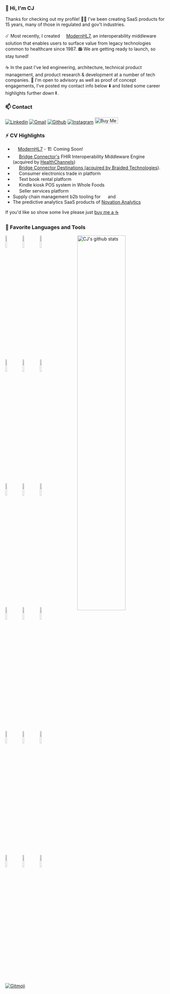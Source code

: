 ### 👋 Hi, I'm CJ

Thanks for checking out my profile!
:technologist: I’ve been creating SaaS products for 15 years, many of those in regulated and gov't industries.
<br /><br />
:comet: Most recently, I created <img src="https://modernhl7.com/ml7-logo.f2cebea2.png" width="16"><a href="https://modernhl7.com/" target="_blank">[ModernHL7](https://modernhl7.com), an interoperability middleware solution that enables users to surface value from legacy technologies common to healthcare since 1987. 📻 We are getting ready to launch, so stay tuned! 
<br /><br />
:coffee: In the past I've led engineering, architecture, technical product management, and product research & development at a number of tech companies. :calendar: I'm open to advisory as well as proof of concept engagements, I've posted my contact info below :arrow_down: and listed some career highlights further down :arrow_double_down:.
<br />

### 📫 Contact

[![Linkedin](https://img.shields.io/badge/-LinkedIn-blue?style=flat&logo=Linkedin&logoColor=white)](https://www.linkedin.com/in/therealsiege)
[![Gmail](https://img.shields.io/badge/-Gmail-c14438?style=flat&logo=Gmail&logoColor=white)](mailto:clint@grizzlydevelopment.com)
[![Github](https://img.shields.io/badge/-Github-000?style=flat&logo=Github&logoColor=white)](https://github.com/therealsiege)
[![Instagram](https://img.shields.io/badge/-Instagram-c13584?style=flat&labelColor=c13584&logo=instagram&logoColor=white)](https://www.instagram.com/fuzeelogik/)
  <a href="https://www.buymeacoffee.com/fuzeelogik" target="_blank"><img src="https://cdn.buymeacoffee.com/buttons/v2/default-green.png" alt="Buy Me A Coffee" style="height: 20px !important;width: 73px !important;" ></a>
<br />
  

### ⚡ CV Highlights

- <img src="https://modernhl7.com/ml7-logo.f2cebea2.png" width="16"><a href="http://modernhl7.com/" target="_blank">ModernHL7</a> - 🏗️ Coming Soon!
- <img src="https://encrypted-tbn0.gstatic.com/images?q=tbn:ANd9GcR2ztrsms0HQLkNwVzqcnXUGk-dWdYoFDxzOBxlI3u0yYz9tvjyGEN8GkgqUSBoEKma4pU&usqp=CAU" width="15"> <a href="https://www.bizjournals.com/nashville/news/2021/09/23/how-bridge-connector-collapsed.html" target="_blank"> Bridge Connector's</a>&nbsp;FHIR Interoperability Middleware Engine (acquired by [HealthChannels](https://www.scribeamerica.com/))
- <img src="https://encrypted-tbn0.gstatic.com/images?q=tbn:ANd9GcR2ztrsms0HQLkNwVzqcnXUGk-dWdYoFDxzOBxlI3u0yYz9tvjyGEN8GkgqUSBoEKma4pU&usqp=CAU" width="15"> <a href="https://www.bizjournals.com/nashville/news/2021/09/23/how-bridge-connector-collapsed.html" target="_blank"> Bridge Connector Destinations (acquired by [Braided Technologies](https://braided.io)).
- <img src="https://bardpress.com/wp-content/uploads/2021/07/amazon-smile-logo-transparent-Transparent-Images.png" height="15"> Consumer electronics trade in platform
- <img src="https://bardpress.com/wp-content/uploads/2021/07/amazon-smile-logo-transparent-Transparent-Images.png" height="15"> Text book rental platform
- <img src="https://bardpress.com/wp-content/uploads/2021/07/amazon-smile-logo-transparent-Transparent-Images.png" height="15"> Kindle kiosk POS system in Whole Foods
- <img src="https://upload.wikimedia.org/wikipedia/commons/4/48/EBay_logo.png" height="16"> Seller services platform
- Supply chain management b2b tooling for <img src="https://upload.wikimedia.org/wikipedia/commons/thumb/3/31/Wish_logo.svg/1200px-Wish_logo.svg.png" height="15"> and <img src="https://cdn2.hubspot.net/hubfs/2427805/TH_Logo_H@3x-1.png" height="15">
- The predictive analytics SaaS products of [Novation Analytics](https://ihsmarkit.com/btp/novation-analytics.html)

If you'd like so show some live please just [buy me a :coffee:](https://www.buymeacoffee.com/fuzeelogik)
### 🧰 Favorite Languages and Tools

<p>
  <a href="https://github.com/therealsiege">
    <img width="55%" align="right" alt="CJ's github stats" src="https://github-readme-stats.vercel.app/api?username=therealsiege&show_icons=true&hide_border=true&count_private=true" />
  </a>
  <code><img width="10%" src="https://www.vectorlogo.zone/logos/nodejs/nodejs-ar21.svg"></code>
  <code><img width="10%" src="https://www.vectorlogo.zone/logos/reactjs/reactjs-ar21.svg"></code>
  <code><img width="10%" src="https://www.vectorlogo.zone/logos/amazon_aws/amazon_aws-ar21.svg"></code>
  <br />
  <code><img width="10%" src="https://www.vectorlogo.zone/logos/amazon_cloudformation/amazon_cloudformation-ar21.svg"></code>
  <code><img width="10%" src="https://www.vectorlogo.zone/logos/tailwindcss/tailwindcss-ar21.svg"></code>
  <code><img width="10%" src="https://www.vectorlogo.zone/logos/babeljs/babeljs-ar21.svg"></code>
  <br />
  <code><img width="10%" src="https://www.vectorlogo.zone/logos/java/java-ar21.svg"></code>
  <code><img width="10%" src="https://www.vectorlogo.zone/logos/php/php-ar21.svg"></code>
  <code><img width="10%" src="https://www.vectorlogo.zone/logos/laravel/laravel-ar21.svg"></code>
  <br />
  <code><img width="10%" src="https://www.vectorlogo.zone/logos/angular/angular-ar21.svg"></code>
  <code><img width="10%" src="https://www.vectorlogo.zone/logos/json/json-ar21.svg"></code>
  <code><img width="10%" src="https://www.vectorlogo.zone/logos/gnu_bash/gnu_bash-ar21.svg"></code>
  <br />
  <code><img width="10%" src="https://www.vectorlogo.zone/logos/git-scm/git-scm-ar21.svg"></code>
  <code><img width="10%" src="https://www.vectorlogo.zone/logos/getpostman/getpostman-ar21.svg"></code>
  <code><img width="10%" src="https://www.vectorlogo.zone/logos/salesforce/salesforce-ar21.svg"></code>
  <br />
  <code><img width="10%" src="https://www.vectorlogo.zone/logos/intercom/intercom-ar21.svg"></code>
  <code><img width="10%" src="https://www.vectorlogo.zone/logos/stripe/stripe-ar21.svg"></code>
  <code><img width="10%" src="https://www.vectorlogo.zone/logos/snowflake/snowflake-ar21.svg"></code>
</p>
<a href="https://gitmoji.dev">
  <img src="https://img.shields.io/badge/gitmoji-%20😜%20😍-FFDD67.svg?style=flat-square" alt="Gitmoji">
</a>

